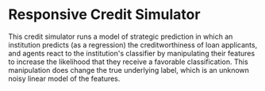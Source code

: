 # Responsive Credit Simulator

This credit simulator runs a model of strategic prediction in which
an institution predicts (as a regression) the creditworthiness of loan 
applicants, and agents react to the institution's classifier by manipulating their
features to increase the likelihood that they receive a favorable classification.
This manipulation does change the true underlying label, which is an unknown noisy
linear model of the features.
